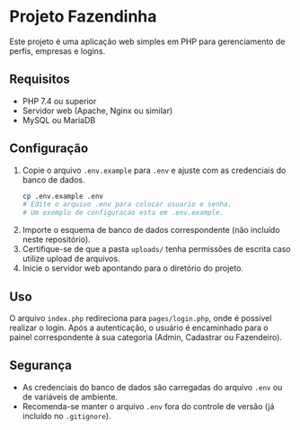 # Projeto Fazendinha

Este projeto é uma aplicação web simples em PHP para gerenciamento de perfis, empresas e logins.

## Requisitos
- PHP 7.4 ou superior
- Servidor web (Apache, Nginx ou similar)
- MySQL ou MariaDB

## Configuração
1. Copie o arquivo `.env.example` para `.env` e ajuste com as credenciais do banco de dados.
   ```bash
   cp .env.example .env
   # Edite o arquivo .env para colocar usuario e senha.
   # Um exemplo de configuracao esta em .env.example.
   ```
2. Importe o esquema de banco de dados correspondente (não incluído neste repositório).
3. Certifique-se de que a pasta `uploads/` tenha permissões de escrita caso utilize upload de arquivos.
4. Inicie o servidor web apontando para o diretório do projeto.

## Uso
O arquivo `index.php` redireciona para `pages/login.php`, onde é possível realizar o login. Após a autenticação, o usuário é encaminhado para o painel correspondente à sua categoria (Admin, Cadastrar ou Fazendeiro).

## Segurança
- As credenciais do banco de dados são carregadas do arquivo `.env` ou de variáveis de ambiente.
- Recomenda-se manter o arquivo `.env` fora do controle de versão (já incluído no `.gitignore`).

